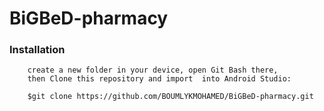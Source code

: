 # BiGBeD-pharmacy
### Installation

		create a new folder in your device, open Git Bash there, 
		then Clone this repository and import  into Android Studio:
		
		$git clone https://github.com/BOUMLYKMOHAMED/BiGBeD-pharmacy.git
		
